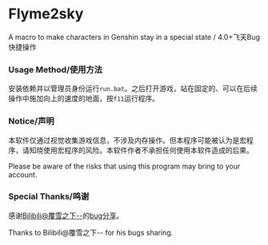 # Flyme2sky
A macro to make characters in Genshin stay in a special state / 4.0+飞天Bug快捷操作

### Usage Method/使用方法
安装依赖并以管理员身份运行```run.bat```。之后打开游戏，站在固定的、可以在后续操作中施加向上的速度的地面，按```f11```运行程序。

### Notice/声明
本软件仅通过视觉收集游戏信息，不涉及内存操作。但本程序可能被认为是宏程序，请知晓使用宏程序的风险。本软件作者不承担任何使用本软件造成的后果。

Please be aware of the risks that using this program may bring to your account.

### Special Thanks/鸣谢
感谢[Bilibili@覆雪之下--](https://space.bilibili.com/281172076)的[bug分享](https://www.bilibili.com/video/BV1yr4y1X7Vt)。

Thanks to Bilibili@覆雪之下-- for his bugs sharing.

